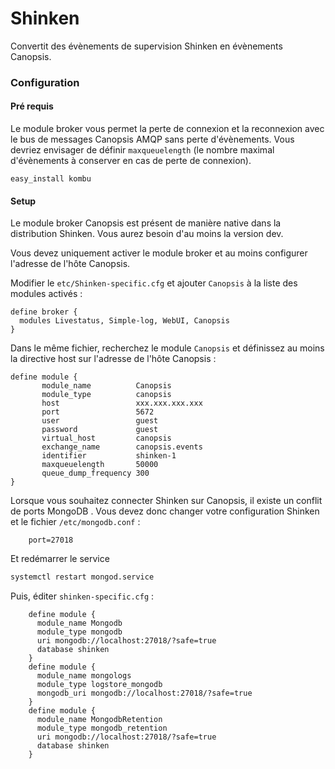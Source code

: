 # Shinken

Convertit des évènements de supervision Shinken en évènements Canopsis.

### Configuration

#### Pré requis

Le module broker vous permet la perte de connexion et la reconnexion avec le
bus de messages Canopsis AMQP sans perte d'évènements.
Vous devriez envisager de définir `maxqueuelength` (le nombre maximal d'évènements à conserver
en cas de perte de connexion).

```
easy_install kombu
```

#### Setup

Le module broker Canopsis est présent de manière native dans la distribution Shinken.
Vous aurez besoin d'au moins la version dev. 

Vous devez uniquement activer le module broker et au moins configurer l'adresse de l'hôte Canopsis.

Modifier le `etc/Shinken-specific.cfg` et ajouter `Canopsis` à la liste des modules activés :

```
define broker {
  modules Livestatus, Simple-log, WebUI, Canopsis
}
```

Dans le même fichier, recherchez le module `Canopsis` et définissez au moins la directive host sur l'adresse de l'hôte Canopsis :

```
define module {
       module_name          Canopsis
       module_type          canopsis
       host                 xxx.xxx.xxx.xxx
       port                 5672
       user                 guest
       password             guest
       virtual_host         canopsis
       exchange_name        canopsis.events
       identifier           shinken-1
       maxqueuelength       50000
       queue_dump_frequency 300
}
```

Lorsque vous souhaitez connecter Shinken sur Canopsis, il existe un
conflit de ports MongoDB . Vous devez donc changer votre configuration Shinken et
le fichier `/etc/mongodb.conf` :

```
    port=27018
```

Et redémarrer le service

```sh
systemctl restart mongod.service
```

Puis, éditer `shinken-specific.cfg` :

```
    define module {
      module_name Mongodb
      module_type mongodb
      uri mongodb://localhost:27018/?safe=true
      database shinken
    }
    define module {
      module_name mongologs
      module_type logstore_mongodb
      mongodb_uri mongodb://localhost:27018/?safe=true
    }
    define module {
      module_name MongodbRetention
      module_type mongodb_retention
      uri mongodb://localhost:27018/?safe=true
      database shinken
    }
```
